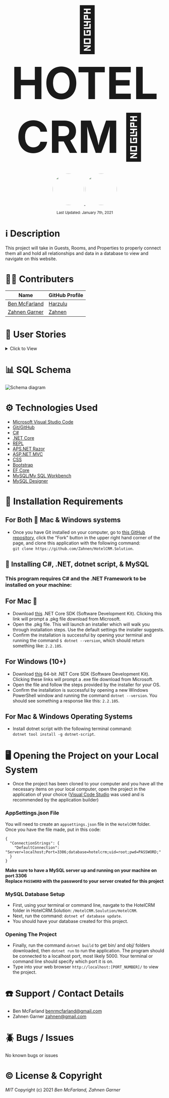 <br>
<p align="center">
  <b style="margin-left: 1rem; margin-right: 1rem; font-size: 10em">🏨HOTEL CRM🏨</b>
</p>

<p align="center">
    <br>
    <a href="https://github.com/Harzulu">
        <img style="border-radius: 100%; height: 100px; width: auto" src="https://avatars3.githubusercontent.com/u/55816973?s=460&u=46b7375105009121ce5ce53643553fef0ba2be14&v=4">
    </a>
    <a href="https://github.com/Zahnen">
        <img style="border-radius: 100%; height: 100px; width: auto" src="https://avatars3.githubusercontent.com/u/30666043?s=460&v=4">
    </a>
</p>

<p align="center">
  <small>Last Updated: January 7th, 2021</small>
</p>

# ℹ️ Description

This project will take in Guests, Rooms, and Properties to properly connect them all and hold all relationships and data in a database to view and navigate on this website.

# 🧑‍💻 Contributers

| Name | GitHub Profile |
|------|----------------|
|[Ben McFarland](https://www.linkedin.com/in/benjamin-mcf/)|[Harzulu](https://github.com/harzulu)|
|[Zahnen Garner](https://www.linkedin.com/in/zahnen/)|[Zahnen](https://github.com/Zahnen)|

# 📗 User Stories

<details>
  <summary>Click to View</summary>   <!-- this makes it collapsable -->
  
  <table>
  <tr>
    <th>Scenario 01</th>
    <th></th>
  </tr>
  <tr>
    <td>Behavior</td>
    <td>As a hotel employee, I want to enter a guest in order to keep track of where they have, and want to stay.</td>
  </tr>
  <tr>
    <td>Input</td>
    <td>Guest Name, phone number, email, hometown, number of nights stayed so far, and if they are a VIP.</td>
  </tr>
  <tr>
    <td>Output</td>
    <td>Return detail page of all entered guest information.</td>
  </tr>
  <tr>
    <td>Completion</td>
    <td>✅</td>
  </tr>
</table>

<table>
  <tr>
    <th>Scenario 02</th>
    <th></th>
  </tr>
  <tr>
    <td>Behavior</td>
    <td>As a hotel employee I want to enter in rooms at my hotel with their information for guests to stay in.</td>
  </tr>
  <tr>
    <td>Input</td>
    <td>Room number, type, and max occupancy.</td>
  </tr>
  <tr>
    <td>Output</td>
    <td>Return detail page of all entered room informaion.</td>
  </tr>
  <tr>
    <td>Completion</td>
    <td>✅</td>
  </tr>
</table>

<table>
  <tr>
    <th>Scenario 03</th>
    <th></th>
  </tr>
  <tr>
    <td>Behavior</td>
    <td>As a hotel employee, I want to enter my hotel property to hold all my information and rooms at my location</td>
  </tr>
  <tr>
    <td>Input</td>
    <td>Property name, year build, and city.</td>
  </tr>
  <tr>
    <td>Output</td>
    <td>Return detail page of all entered infromation.</td>
  </tr>
  <tr>
    <td>Completion</td>
    <td>✅</td>
  </tr>
</table>

</details>

# 📊 SQL Schema

![Schema diagram](https://i.ibb.co/6v6QcDm/Screen-Shot-2021-01-07-at-4-50-06-PM.png)

# ⚙️ Technologies Used

* <a href="https://code.visualstudio.com/">Microsoft Visual Studio Code</a>
* <a href="https://github.com/">Git/GitHub</a>
* <a href="https://docs.microsoft.com/en-us/dotnet/csharp/">C#</a>
* <a href="https://dotnet.microsoft.com/download">.NET Core</a>
* <a href="https://repl.it/languages/csharp">REPL</a>
* <a href="https://docs.microsoft.com/en-us/aspnet/web-pages/overview/getting-started/introducing-razor-syntax-c">APS.NET Razor</a>
* <a href="https://docs.microsoft.com/en-us/aspnet/mvc/overview/getting-started/introduction/getting-started">ASP.NET MVC</a>
* <a href="https://developer.mozilla.org/en-US/docs/Learn/CSS">CSS</a>
* <a href="https://getbootstrap.com/">Bootstrap</a>
* <a href="https://docs.microsoft.com/en-us/ef/core/">EF Core</a>
* <a href="https://www.mysql.com/">MySQL/My SQL Workbench</a>
* <a href="https://ondras.zarovi.cz/sql/demo/">MySQL Designer</a>

# 💾 Installation Requirements

## For Both  Mac & Windows systems

* Once you have Git installed on your computer, go to <a href="https://github.com/Zahnen/HotelCRM.Solution">this GitHub repository</a>, click the "Fork" button in the upper right hand corner of the page, and clone this application with the following command:
<br> `git clone https://github.com/Zahnen/HotelCRM.Solution`.

## 📁 Installing C#, .NET, dotnet script, & MySQL

### **This program requires C# and the .NET Framework to be installed on your machine:**

## For Mac 
 * Download <a href="https://dotnet.microsoft.com/download/thank-you/dotnet-sdk-2.2.106-macos-x64-installer">this</a> .NET Core SDK (Software Development Kit). Clicking this link will prompt a .pkg file download from Microsoft.
* Open the .pkg file. This will launch an installer which will walk you through installation steps. Use the default settings the installer suggests.
* Confirm the installation is successful by opening your terminal and running the command `$ dotnet --version`, which should return something like: `2.2.105`. 

## For Windows (10+)
* Download <a href="https://dotnet.microsoft.com/download/thank-you/dotnet-sdk-2.2.203-windows-x64-installer">this</a> 64-bit .NET Core SDK (Software Development Kit). Clicking these links will prompt a .exe file download from Microsoft.
* Open the file and follow the steps provided by the installer for your OS.
* Confirm the installation is successful by opening a new Windows PowerShell window and running the command `dotnet --version`. You should see something a response like this: `2.2.105`.

## For Mac & Windows Operating Systems
* Install dotnet script with the following terminal command:
<br> `dotnet tool install -g dotnet-script`.

# 🖥️ Opening the Project on your Local System
* Once the project has been cloned to your computer and you have all the necessary items on your local computer, open the project in the application of your choice (<a href="https://code.visualstudio.com/">Visual Code Studio</a> was used and is recommended by the application builder)
### AppSettings.json File

You will need to create an `appsettings.json` file in the `HotelCRM` folder. <br>
Once you have the file made, put in this code: <br>
```
{
  "ConnectionStrings": {
    "DefaultConnection": "Server=localhost;Port=3306;database=hotelcrm;uid=root;pwd=PASSWORD;"
  }
}
```
**Make sure to have a MySQL server up and running on your machine on port 3306** <br>
**Replace `PASSWORD` with the password to your server created for this project**

### MySQL Database Setup


* First, using your terminal or command line, navgate to the HotelCRM folder in HotelCRM.Solution: `/HotelCRM.Soulution/HotelCRM`.
* Next, run the command: `dotnet ef database update`.
* You should have your database created for this project.

### Opening The Project
* Finally, run the command `dotnet build` to get bin/ and obj/ folders downloaded, then `dotnet run` to run the application. The program should be connected to a localhost port, most likely 5000. Your terminal or command line should specify which port it is on.
* Type into your web browser `http://localhost:[PORT_NUMBER]/` to view the project.


# ☎️ Support / Contact Details

* Ben McFarland benrmcfarland@gmail.com
* Zahnen Garner zahnen@gmail.com

# 🪲 Bugs / Issues

No known bugs or issues

# ©️ License & Copyright

_MIT_ Copyright (c) 2021 *_Ben McFarland, Zahnen Garner_*